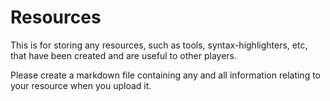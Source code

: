 # Resources
This is for storing any resources, such as tools, syntax-highlighters, etc, that have been created and are useful to other players.

Please create a markdown file containing any and all information relating to your resource when you upload it.
